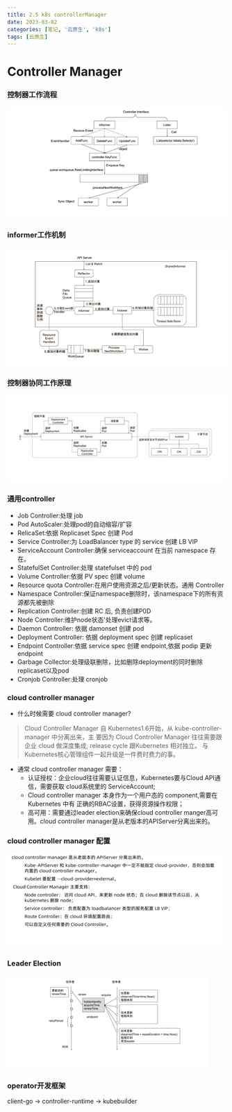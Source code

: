 ```yaml
---
title: 2.5 k8s controllerManager
date: 2023-03-02
categories: [笔记, '云原生', 'k8s']
tags: [云原生]
---
```


# Controller Manager

### 控制器工作流程
![](/commons/云原生/docker/image/2.5(1).png)
### informer工作机制
![](/commons/云原生/docker/image/2.5(2).png)
### 控制器协同工作原理
![](/commons/云原生/docker/image/2.5(3).png)

### 通用controller
* Job Controller:处理 job
* Pod AutoScaler:处理pod的自动缩容/扩容
* RelicaSet:依据 Replicaset Spec 创建 Pod
* Service Controller:为 LoadBalancer type 的 service 创建 LB VIP
* ServiceAccount Controller:确保 serviceaccount 在当前 namespace 存在。
* StatefulSet Controller:处理 statefulset 中的 pod
* Volume Controller:依据 PV spec 创建 volume
* Resource quota Controller:在用户使用资源之后/更新状态。通用 Controller
* Namespace Controller:保证namespace删除时，该namespace下的所有资源都先被删除
* Replication Controller:创建 RC 后, 负责创建P0D
* Node Controller:维护node状态'处理evict请求等。
* Daemon Controller: 依据 damonset 创建 pod
* Deployment Controller: 依据 deployment spec 创建 replicaset
* Endpoint Controller:依据 service spec 创建 endpoint,依据 podip 更新 endpoint
* Garbage Collector:处理级联删除，比如删除deployment的同时删除replicaset以及pod
* Cronjob Controller:处理 cronjob


### cloud controller manager
 * 什么时候需要 cloud controller manager?
> Cloud Controller Manager 自 Kubernetes1.6开始，从 kube-controller-manager 中分离出来，主 要因为 Cloud Controller Manager 往往需要跟企业 cloud 做深度集成, release cycle 跟Kubernetes 相对独立。
> 与Kubernetes核心管理组件一起升级是一件费时费力的事。

* 通常 cloud controller manager 需要：
  * 认证授权：企业cloud往往需要认证信息，Kubernetes要与Cloud API通信，需要获取 cloud系统里的 ServiceAccount;
  * Cloud controller manager 本身作为一个用户态的 component,需要在 Kubernetes 中有 正确的RBAC设置，获得资源操作权限；
  * 高可用：需要通过leader election来确保cloud controller manger高可用。cloud controller manager是从老版本的APIServer分离出来的。

### cloud controller manager 配置
![](/commons/云原生/docker/image/2.5(4).png)

### Leader Election
![](/commons/云原生/docker/image/2.5(5).png)

### operator开发框架
client-go -> controller-runtime -> kubebuilder
